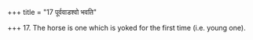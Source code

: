 +++
title = "17 पूर्ववाडश्वो भवति"

+++
17. The horse is one which is yoked for the first time (i.e. young one).
